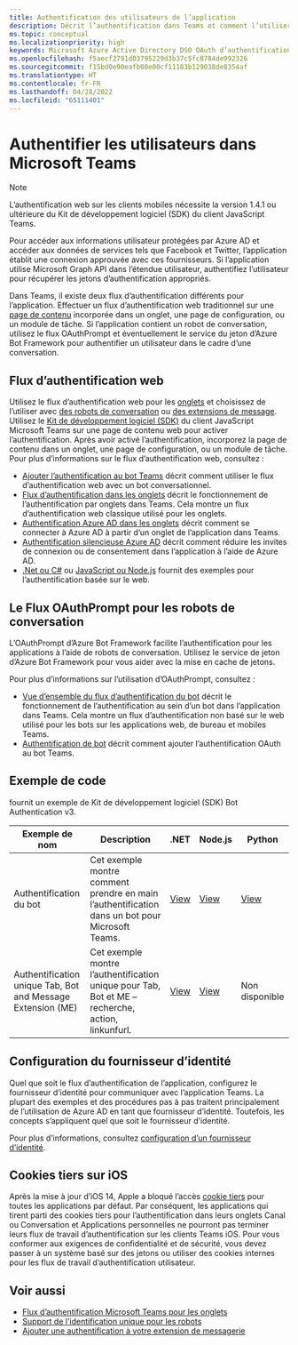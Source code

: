 ```yaml
---
title: Authentification des utilisateurs de l’application
description: Décrit l’authentification dans Teams et comment l’utiliser dans les applications
ms.topic: conceptual
ms.localizationpriority: high
keywords: Microsoft Azure Active Directory DSO OAuth d’authentification teams (Azure AD)
ms.openlocfilehash: f5aecf2791d03795229d3b37c5fc8784de992326
ms.sourcegitcommit: f15bd0e90eafb00e00cf11183b129038de8354af
ms.translationtype: HT
ms.contentlocale: fr-FR
ms.lasthandoff: 04/28/2022
ms.locfileid: "65111401"
---
```

# <a name="authenticate-users-in-microsoft-teams"></a>Authentifier les utilisateurs dans Microsoft Teams

> [!Note]
> L’authentification web sur les clients mobiles nécessite la version 1.4.1 ou ultérieure du Kit de développement logiciel (SDK) du client JavaScript Teams.

Pour accéder aux informations utilisateur protégées par Azure AD et accéder aux données de services tels que Facebook et Twitter, l’application établit une connexion approuvée avec ces fournisseurs. Si l’application utilise Microsoft Graph API dans l’étendue utilisateur, authentifiez l’utilisateur pour récupérer les jetons d’authentification appropriés.

Dans Teams, il existe deux flux d’authentification différents pour l’application. Effectuer un flux d’authentification web traditionnel sur une [page de contenu](~/tabs/how-to/create-tab-pages/content-page.md) incorporée dans un onglet, une page de configuration, ou un module de tâche. Si l’application contient un robot de conversation, utilisez le flux OAuthPrompt et éventuellement le service du jeton d’Azure Bot Framework pour authentifier un utilisateur dans le cadre d’une conversation.

## <a name="web-based-authentication-flow"></a>Flux d’authentification web

Utilisez le flux d’authentification web pour les [onglets](~/tabs/what-are-tabs.md) et choisissez de l’utiliser avec [des robots de conversation](~/bots/what-are-bots.md) ou [des extensions de message](~/messaging-extensions/what-are-messaging-extensions.md). Utilisez le [Kit de développement logiciel (SDK)](/javascript/api/overview/msteams-client) du client JavaScript Microsoft Teams sur une page de contenu web pour activer l’authentification. Après avoir activé l’authentification, incorporez la page de contenu dans un onglet, une page de configuration, ou un module de tâche. Pour plus d’informations sur le flux d’authentification web, consultez :

* [Ajouter l’authentification au bot Teams](~/bots/how-to/authentication/add-authentication.md) décrit comment utiliser le flux d’authentification web avec un bot conversationnel.
* [Flux d’authentification dans les onglets](~/tabs/how-to/authentication/auth-flow-tab.md) décrit le fonctionnement de l’authentification par onglets dans Teams. Cela montre un flux d’authentification web classique utilisé pour les onglets.
* [Authentification Azure AD dans les onglets](~/tabs/how-to/authentication/auth-tab-AAD.md) décrit comment se connecter à Azure AD à partir d’un onglet de l’application dans Teams.
* [Authentification silencieuse Azure AD](~/tabs/how-to/authentication/auth-silent-AAD.md) décrit comment réduire les invites de connexion ou de consentement dans l’application à l’aide de Azure AD.
* [.Net ou C#](https://github.com/OfficeDev/microsoft-teams-sample-complete-csharp) ou [JavaScript ou Node.js](https://github.com/OfficeDev/microsoft-teams-sample-complete-node) fournit des exemples pour l’authentification basée sur le web.

## <a name="the-oauthprompt-flow-for-conversational-bots"></a>Le Flux OAuthPrompt pour les robots de conversation

L’OAuthPrompt d’Azure Bot Framework facilite l’authentification pour les applications à l’aide de robots de conversation. Utilisez le service de jeton d’Azure Bot Framework pour vous aider avec la mise en cache de jetons.

Pour plus d’informations sur l’utilisation d’OAuthPrompt, consultez :

* [Vue d’ensemble du flux d’authentification du bot](~/bots/how-to/authentication/auth-flow-bot.md) décrit le fonctionnement de l’authentification au sein d’un bot dans l’application dans Teams. Cela montre un flux d’authentification non basé sur le web utilisé pour les bots sur les applications web, de bureau et mobiles Teams.
* [Authentification de bot](~/bots/how-to/authentication/add-authentication.md) décrit comment ajouter l’authentification OAuth au bot Teams.

## <a name="code-sample"></a>Exemple de code

fournit un exemple de Kit de développement logiciel (SDK) Bot Authentication v3.

| **Exemple de nom** | **Description** | **.NET** | **Node.js** | **Python** |
|---------------|------------|------------|-------------|---------------|
| Authentification du bot | Cet exemple montre comment prendre en main l’authentification dans un bot pour Microsoft Teams. | [View](https://github.com/microsoft/BotBuilder-Samples/tree/master/samples/csharp_dotnetcore/46.teams-auth) | [View](https://github.com/microsoft/BotBuilder-Samples/tree/master/samples/javascript_nodejs/46.teams-auth) | [View](https://github.com/microsoft/BotBuilder-Samples/tree/main/samples/python/46.teams-auth) |
| Authentification unique Tab, Bot and Message Extension (ME) | Cet exemple montre l’authentification unique pour Tab, Bot et ME – recherche, action, linkunfurl. |  [View](https://github.com/OfficeDev/Microsoft-Teams-Samples/tree/main/samples/app-sso/csharp) | [View](https://github.com/OfficeDev/Microsoft-Teams-Samples/tree/main/samples/app-sso/nodejs) | Non disponible |

## <a name="configure-the-identity-provider"></a>Configuration du fournisseur d’identité

Quel que soit le flux d’authentification de l’application, configurez le fournisseur d’identité pour communiquer avec l’application Teams. La plupart des exemples et des procédures pas à pas traitent principalement de l’utilisation de Azure AD en tant que fournisseur d’identité. Toutefois, les concepts s’appliquent quel que soit le fournisseur d’identité.

Pour plus d’informations, consultez [configuration d’un fournisseur d’identité](~/concepts/authentication/configure-identity-provider.md).

## <a name="third-party-cookies-on-ios"></a>Cookies tiers sur iOS

Après la mise à jour d’iOS 14, Apple a bloqué l’accès [cookie tiers](https://webkit.org/blog/10218/full-third-party-cookie-blocking-and-more/) pour toutes les applications par défaut. Par conséquent, les applications qui tirent parti des cookies tiers pour l’authentification dans leurs onglets Canal ou Conversation et Applications personnelles ne pourront pas terminer leurs flux de travail d’authentification sur les clients Teams iOS. Pour vous conformer aux exigences de confidentialité et de sécurité, vous devez passer à un système basé sur des jetons ou utiliser des cookies internes pour les flux de travail d’authentification utilisateur.

## <a name="see-also"></a>Voir aussi

* [Flux d’authentification Microsoft Teams pour les onglets](~/tabs/how-to/authentication/auth-flow-tab.md)
* [Support de l'identification unique pour les robots](~/bots/how-to/authentication/auth-aad-sso-bots.md)
* [Ajouter une authentification à votre extension de messagerie](~/messaging-extensions/how-to/add-authentication.md)
